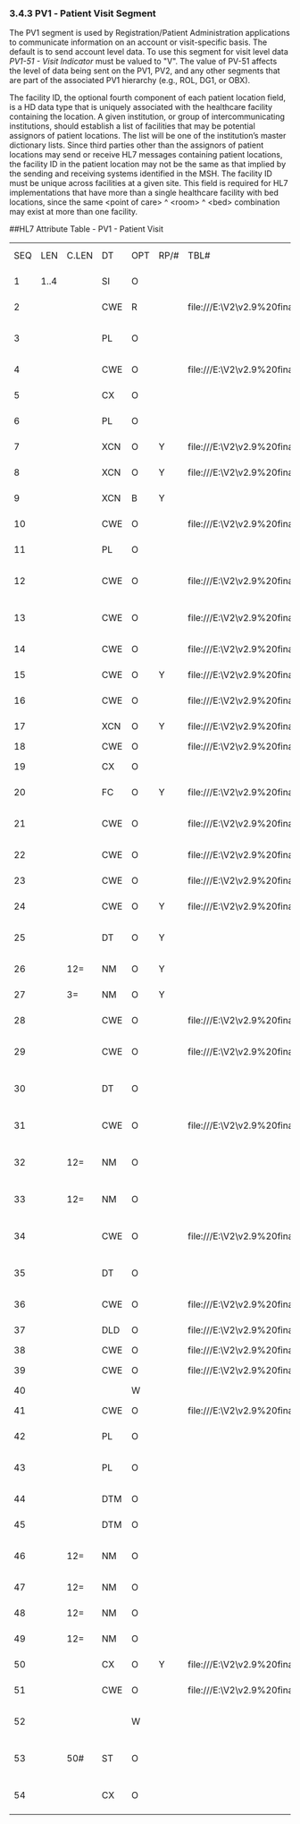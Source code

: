 ### 3.4.3 PV1 ‑ Patient Visit Segment

The PV1 segment is used by Registration/Patient Administration applications to communicate information on an account or visit-specific basis. The default is to send account level data. To use this segment for visit level data _PV1-51 - Visit Indicator_ must be valued to "V". The value of PV-51 affects the level of data being sent on the PV1, PV2, and any other segments that are part of the associated PV1 hierarchy (e.g., ROL, DG1, or OBX).

The facility ID, the optional fourth component of each patient location field, is a HD data type that is uniquely associated with the healthcare facility containing the location. A given institution, or group of intercommunicating institutions, should establish a list of facilities that may be potential assignors of patient locations. The list will be one of the institution’s master dictionary lists. Since third parties other than the assignors of patient locations may send or receive HL7 messages containing patient locations, the facility ID in the patient location may not be the same as that implied by the sending and receiving systems identified in the MSH. The facility ID must be unique across facilities at a given site. This field is required for HL7 implementations that have more than a single healthcare facility with bed locations, since the same &lt;point of care> ^ &lt;room> ^ &lt;bed> combination may exist at more than one facility.

##HL7 Attribute Table - PV1 - Patient Visit

|     |     |     |     |     |     |     |     |     |
| --- | --- | --- | --- | --- | --- | --- | --- | --- |
| SEQ | LEN | C.LEN | DT | OPT | RP/# | TBL# | ITEM# | ELEMENT NAME |
| 1 | 1..4 |  | SI | O |  |  | 00131 | Set ID - PV1 |
| 2 |  |  | CWE | R |  | file:///E:\V2\v2.9%20final%20Nov%20from%20Frank\V29_CH02C_Tables.docx#HL70004[0004] | 00132 | Patient Class |
| 3 |  |  | PL | O |  |  | 00133 | Assigned Patient Location |
| 4 |  |  | CWE | O |  | file:///E:\V2\v2.9%20final%20Nov%20from%20Frank\V29_CH02C_Tables.docx#HL70007[0007] | 00134 | Admission Type |
| 5 |  |  | CX | O |  |  | 00135 | Preadmit Number |
| 6 |  |  | PL | O |  |  | 00136 | Prior Patient Location |
| 7 |  |  | XCN | O | Y | file:///E:\V2\v2.9%20final%20Nov%20from%20Frank\V29_CH02C_Tables.docx#HL70010[0010] | 00137 | Attending Doctor |
| 8 |  |  | XCN | O | Y | file:///E:\V2\v2.9%20final%20Nov%20from%20Frank\V29_CH02C_Tables.docx#HL70010[0010] | 00138 | Referring Doctor |
| 9 |  |  | XCN | B | Y |  | 00139 | Consulting Doctor |
| 10 |  |  | CWE | O |  | file:///E:\V2\v2.9%20final%20Nov%20from%20Frank\V29_CH02C_Tables.docx#HL70069[0069] | 00140 | Hospital Service |
| 11 |  |  | PL | O |  |  | 00141 | Temporary Location |
| 12 |  |  | CWE | O |  | file:///E:\V2\v2.9%20final%20Nov%20from%20Frank\V29_CH02C_Tables.docx#HL70087[0087] | 00142 | Preadmit Test Indicator |
| 13 |  |  | CWE | O |  | file:///E:\V2\v2.9%20final%20Nov%20from%20Frank\V29_CH02C_Tables.docx#HL70092[0092] | 00143 | Re-admission Indicator |
| 14 |  |  | CWE | O |  | file:///E:\V2\v2.9%20final%20Nov%20from%20Frank\V29_CH02C_Tables.docx#HL70023[0023] | 00144 | Admit Source |
| 15 |  |  | CWE | O | Y | file:///E:\V2\v2.9%20final%20Nov%20from%20Frank\V29_CH02C_Tables.docx#HL70009[0009] | 00145 | Ambulatory Status |
| 16 |  |  | CWE | O |  | file:///E:\V2\v2.9%20final%20Nov%20from%20Frank\V29_CH02C_Tables.docx#HL70099[0099] | 00146 | VIP Indicator |
| 17 |  |  | XCN | O | Y | file:///E:\V2\v2.9%20final%20Nov%20from%20Frank\V29_CH02C_Tables.docx#HL70010[0010] | 00147 | Admitting Doctor |
| 18 |  |  | CWE | O |  | file:///E:\V2\v2.9%20final%20Nov%20from%20Frank\V29_CH02C_Tables.docx#HL70018[0018] | 00148 | Patient Type |
| 19 |  |  | CX | O |  |  | 00149 | Visit Number |
| 20 |  |  | FC | O | Y | file:///E:\V2\v2.9%20final%20Nov%20from%20Frank\V29_CH02C_Tables.docx#HL70064[0064] | 00150 | Financial Class |
| 21 |  |  | CWE | O |  | file:///E:\V2\v2.9%20final%20Nov%20from%20Frank\V29_CH02C_Tables.docx#HL70032[0032] | 00151 | Charge Price Indicator |
| 22 |  |  | CWE | O |  | file:///E:\V2\v2.9%20final%20Nov%20from%20Frank\V29_CH02C_Tables.docx#HL70045[0045] | 00152 | Courtesy Code |
| 23 |  |  | CWE | O |  | file:///E:\V2\v2.9%20final%20Nov%20from%20Frank\V29_CH02C_Tables.docx#HL70046[0046] | 00153 | Credit Rating |
| 24 |  |  | CWE | O | Y | file:///E:\V2\v2.9%20final%20Nov%20from%20Frank\V29_CH02C_Tables.docx#HL70044[0044] | 00154 | Contract Code |
| 25 |  |  | DT | O | Y |  | 00155 | Contract Effective Date |
| 26 |  | 12= | NM | O | Y |  | 00156 | Contract Amount |
| 27 |  | 3= | NM | O | Y |  | 00157 | Contract Period |
| 28 |  |  | CWE | O |  | file:///E:\V2\v2.9%20final%20Nov%20from%20Frank\V29_CH02C_Tables.docx#HL70073[0073] | 00158 | Interest Code |
| 29 |  |  | CWE | O |  | file:///E:\V2\v2.9%20final%20Nov%20from%20Frank\V29_CH02C_Tables.docx#HL70110[0110] | 00159 | Transfer to Bad Debt Code |
| 30 |  |  | DT | O |  |  | 00160 | Transfer to Bad Debt Date |
| 31 |  |  | CWE | O |  | file:///E:\V2\v2.9%20final%20Nov%20from%20Frank\V29_CH02C_Tables.docx#HL70021[0021] | 00161 | Bad Debt Agency Code |
| 32 |  | 12= | NM | O |  |  | 00162 | Bad Debt Transfer Amount |
| 33 |  | 12= | NM | O |  |  | 00163 | Bad Debt Recovery Amount |
| 34 |  |  | CWE | O |  | file:///E:\V2\v2.9%20final%20Nov%20from%20Frank\V29_CH02C_Tables.docx#HL70111[0111] | 00164 | Delete Account Indicator |
| 35 |  |  | DT | O |  |  | 00165 | Delete Account Date |
| 36 |  |  | CWE | O |  | file:///E:\V2\v2.9%20final%20Nov%20from%20Frank\V29_CH02C_Tables.docx#HL70112[0112] | 00166 | Discharge Disposition |
| 37 |  |  | DLD | O |  | file:///E:\V2\v2.9%20final%20Nov%20from%20Frank\V29_CH02C_Tables.docx#HL70113[0113] | 00167 | Discharged to Location |
| 38 |  |  | CWE | O |  | file:///E:\V2\v2.9%20final%20Nov%20from%20Frank\V29_CH02C_Tables.docx#HL70114[0114] | 00168 | Diet Type |
| 39 |  |  | CWE | O |  | file:///E:\V2\v2.9%20final%20Nov%20from%20Frank\V29_CH02C_Tables.docx#HL70115[0115] | 00169 | Servicing Facility |
| 40 |  |  |  | W |  |  | 00170 | Bed Status |
| 41 |  |  | CWE | O |  | file:///E:\V2\v2.9%20final%20Nov%20from%20Frank\V29_CH02C_Tables.docx#HL70117[0117] | 00171 | Account Status |
| 42 |  |  | PL | O |  |  | 00172 | Pending Location |
| 43 |  |  | PL | O |  |  | 00173 | Prior Temporary Location |
| 44 |  |  | DTM | O |  |  | 00174 | Admit Date/Time |
| 45 |  |  | DTM | O |  |  | 00175 | Discharge Date/Time |
| 46 |  | 12= | NM | O |  |  | 00176 | Current Patient Balance |
| 47 |  | 12= | NM | O |  |  | 00177 | Total Charges |
| 48 |  | 12= | NM | O |  |  | 00178 | Total Adjustments |
| 49 |  | 12= | NM | O |  |  | 00179 | Total Payments |
| 50 |  |  | CX | O | Y | file:///E:\V2\v2.9%20final%20Nov%20from%20Frank\V29_CH02C_Tables.docx#HL70203[0203] | 00180 | Alternate Visit ID |
| 51 |  |  | CWE | O |  | file:///E:\V2\v2.9%20final%20Nov%20from%20Frank\V29_CH02C_Tables.docx#HL70326[0326] | 01226 | Visit Indicator |
| 52 |  |  |  | W |  |  | 01274 | Other Healthcare Provider |
| 53 |  | 50# | ST | O |  |  | 02290 | Service Episode Description |
| 54 |  |  | CX | O |  |  | 02291 | Service Episode Identifier |
